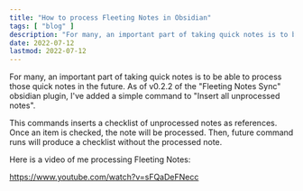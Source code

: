 ```yaml
---
title: "How to process Fleeting Notes in Obsidian"
tags: [ "blog" ]
description: "For many, an important part of taking quick notes is to be able to process those quick notes in the future. As of v0.2.2 of the 'Fleeting Notes Sync' obsidian plugin, I've added a simple command to 'Insert all unprocessed notes'. "
date: 2022-07-12
lastmod: 2022-07-12
---
```

For many, an important part of taking quick notes is to be able to process those quick notes in the future. As of v0.2.2 of the "Fleeting Notes Sync" obsidian plugin, I've added a simple command to "Insert all unprocessed notes". 

This commands inserts a checklist of unprocessed notes as references. Once an item is checked, the note will be processed. Then, future command runs will produce a checklist without the processed note.

Here is a video of me processing Fleeting Notes:

https://www.youtube.com/watch?v=sFQaDeFNecc

